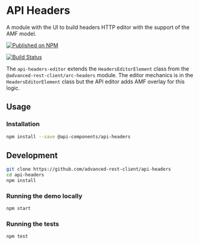 # API Headers

A module with the UI to build headers HTTP editor with the support of the AMF model.

[![Published on NPM](https://img.shields.io/npm/v/@api-components/api-forms.svg)](https://www.npmjs.com/package/@advanced-rest-client/api-forms)

[![Build Status](https://travis-ci.com/advanced-rest-client/api-forms.svg)](https://travis-ci.com/advanced-rest-client/api-forms)

The `api-headers-editor` extends the `HeadersEditorElement` class from the `@advanced-rest-client/arc-headers` module. The editor mechanics is in the `HeadersEditorElement` class but the API editor adds AMF overlay for this logic.

## Usage

### Installation

```sh
npm install --save @api-components/api-headers
```

## Development

```sh
git clone https://github.com/advanced-rest-client/api-headers
cd api-headers
npm install
```

### Running the demo locally

```sh
npm start
```

### Running the tests

```sh
npm test
```
